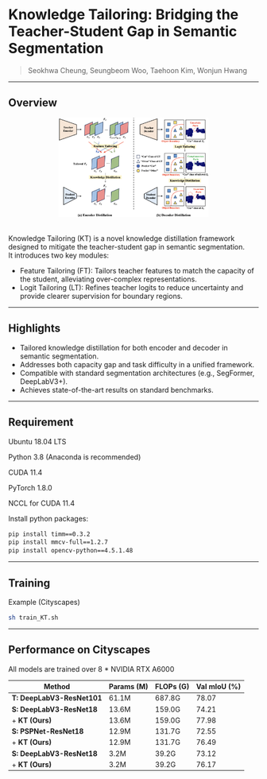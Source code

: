 # Knowledge Tailoring: Bridging the Teacher-Student Gap in Semantic Segmentation

> Seokhwa Cheung, Seungbeom Woo, Taehoon Kim, Wonjun Hwang
---

## Overview

<div align=center><img src="https://github.com/seok-hwa/KT/blob/939651cc8dcb06128a3e21fcd7bc22cdc294af1f/Figure1.png" width="60%"></div><br/>

Knowledge Tailoring (KT) is a novel knowledge distillation framework designed to mitigate the teacher-student gap in semantic segmentation.  
It introduces two key modules:

- Feature Tailoring (FT): Tailors teacher features to match the capacity of the student, alleviating over-complex representations.
- Logit Tailoring (LT): Refines teacher logits to reduce uncertainty and provide clearer supervision for boundary regions.


---

## Highlights

- Tailored knowledge distillation for both encoder and decoder in semantic segmentation.
- Addresses both capacity gap and task difficulty in a unified framework.
- Compatible with standard segmentation architectures (e.g., SegFormer, DeepLabV3+).
- Achieves state-of-the-art results on standard benchmarks.

---

## Requirement

Ubuntu 18.04 LTS

Python 3.8 (Anaconda is recommended)

CUDA 11.4

PyTorch 1.8.0

NCCL for CUDA 11.4

Install python packages:
```bash
pip install timm==0.3.2
pip install mmcv-full==1.2.7
pip install opencv-python==4.5.1.48
```

---

## Training
Example (Cityscapes)

```bash
sh train_KT.sh
```

---

## Performance on Cityscapes
All models are trained over 8 * NVIDIA RTX A6000

| Method                     | Params (M) | FLOPs (G) | Val mIoU (%) |
|----------------------------|------------|-----------|--------------|
| **T: DeepLabV3-ResNet101** | 61.1M      | 687.8G    | 78.07        |
| **S: DeepLabV3-ResNet18**  | 13.6M      | 159.0G    | 74.21        |
| + **KT (Ours)**            | 13.6M      | 159.0G    | 77.98        |
| **S: PSPNet-ResNet18**     | 12.9M      | 131.7G    | 72.55        |
| + **KT (Ours)**            | 12.9M      | 131.7G    | 76.49        |
| **S: DeepLabV3-ResNet18**  | 3.2M       | 39.2G     | 73.12        |
| + **KT (Ours)**            | 3.2M       | 39.2G     | 76.17        |
